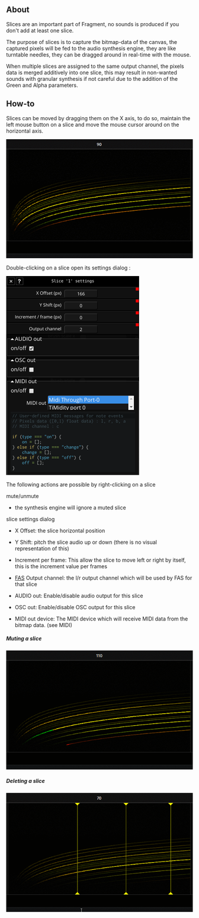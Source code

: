 ## About

Slices are an important part of Fragment, no sounds is produced if you don't add at least one slice.

The purpose of slices is to capture the bitmap-data of the canvas, the captured pixels will be fed to the audio synthesis engine, they are like turntable needles, they can be dragged around in real-time with the mouse.

When multiple slices are assigned to the same output channel, the pixels data is merged additively into one slice, this may result in non-wanted sounds with granular synthesis if not careful due to the addition of the Green and Alpha parameters.

## How-to

Slices can be moved by dragging them on the X axis, to do so, maintain the left mouse button on a slice and move the mouse cursor around on the horizontal axis.

![Dragging slices](gifs/dragging_slices.gif)

Double-clicking on a slice open its settings dialog :

![Slices settings](images/slice_settings.png)

The following actions are possible by right-clicking on a slice

mute/unmute

- the synthesis engine will ignore a muted slice

slice settings dialog

- X Offset: the slice horizontal position


- Y Shift: pitch the slice audio up or down (there is no visual representation of this)


- Increment per frame: This allow the slice to move left or right by itself, this is the increment value per frames


- [FAS](https://www.fsynth.com/documentation.html#fas) Output channel: the l/r output channel which will be used by FAS for that slice

- AUDIO out: Enable/disable audio output for this slice

- OSC out: Enable/disable OSC output for this slice

- MIDI out device: The MIDI device which will receive MIDI data from the bitmap data. (see MIDI)



##### Muting a slice

![Muting a slice](gifs/mute_slice.gif)

##### Deleting a slice

![Deleting slices](gifs/remove_slices.gif)